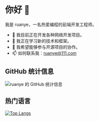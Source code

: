 # 你好 👋

我是 ruanye，一名热爱编程的前端开发工程师。

- 🔭 我目前正在开发各种网络开发项目。
- 🌱 我正在学习新的技术和框架。
- 👯 我希望能够参与开源项目的协作。
- 📫 如何联系我：ruanye@111.com

## GitHub 统计信息

![ruanye 的 GitHub 统计信息](https://github-readme-stats.vercel.app/api?username=ruanye&show_icons=true&theme=onedark)

## 热门语言

[![Top Langs](https://github-readme-stats.vercel.app/api/top-langs/?username=ruanye)](https://github.com/ruanye/github-readme-stats)

